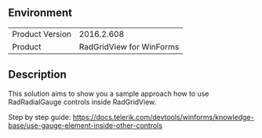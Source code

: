 ## Environment
<table>
	<tr>
		<td>Product Version</td>
		<td>2016.2.608</td>
	</tr>
	<tr>
		<td>Product</td>
		<td>RadGridView for WinForms</td>
	</tr>
</table>


## Description 

This solution aims to show you a sample approach how to use RadRadialGauge controls inside RadGridView.

Step by step guide: https://docs.telerik.com/devtools/winforms/knowledge-base/use-gauge-element-inside-other-controls
